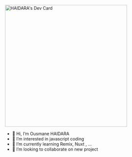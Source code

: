 <a href="https://app.daily.dev/Ousmane"><img src="https://api.daily.dev/devcards/92f9366eb62f4cd5a68a26fd7279701a.png?r=zuo" width="400" alt="HAIDARA's Dev Card"/></a>

- 👋 Hi, I’m Ousmane HAIDARA
- 👀 I’m interested in javascript coding
- 🌱 I’m currently learning Remix, Nuxt , ...
- 💞️ I’m looking to collaborate on new project

<!---
binaf/binaf is a ✨ special ✨ repository because its `README.md` (this file) appears on your GitHub profile.
You can click the Preview link to take a look at your changes.
--->
